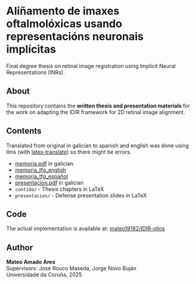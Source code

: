 # Aliñamento de imaxes oftalmolóxicas usando representacións neuronais implícitas

Final degree thesis on retinal image registration using Implicit Neural Representations (INRs).

## About

This repository contains the **written thesis and presentation materials** for the work on adapting the IDIR framework for 2D retinal image alignment.

## Contents

Translated from original in galician to spanish and english was done using llms (with [latex-translate](https://github.com/mateo19182/latex-translate)) so there might be errors.
- [memoria.pdf](https://github.com/mateo19182/TFG/blob/main/memoria.pdf) in galician.
- [memoria_tfg_english](https://github.com/mateo19182/TFG/blob/main/memoria_tfg_english.pdf) 
- [memoria_tfg_español](https://github.com/mateo19182/TFG/blob/main/memoria_tfg_español.pdf) 
- [presentacion.pdf](https://github.com/mateo19182/TFG/blob/main/slides.pdf) in galician
- `contido/` - Thesis chapters in LaTeX
- `presentacion/` - Defense presentation slides in LaTeX

## Code

The actual implementation is available at: [mateo19182/IDIR-ollos](https://github.com/mateo19182/IDIR-ollos)

## Author

**Mateo Amado Ares**  
Supervisors: José Rouco Maseda, Jorge Novo Buján  
Universidade da Coruña, 2025

